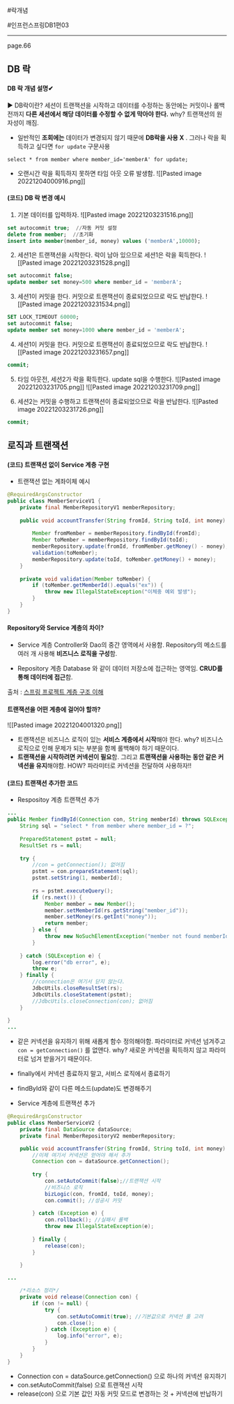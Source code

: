 #락개념

#인프런스프링DB1편03

----
page.66
## DB 락
#### DB 락 개념 설명✔
▶ DB락이란? 
세션이 트랜잭션을 시작하고 데이터를 수정하는 동안에는 커밋이나 롤백 전까지 **다른 세션에서 해당 데이터를 수정할 수 없게 막아야 한다.** why? 트랜잭션의 원자성이 깨짐.

- 일반적인 **조회에는** 데이터가 변경되지 않기 때문에  **DB락을 사용 X** . 그러나 락을 획득하고 싶다면 `for update` 구문사용
```
select * from member where member_id='memberA' for update;
```

- 오랜시간 락을 획득하지 못하면 타임 아웃 오류 발생함.
![[Pasted image 20221204000916.png]]


#### (코드) DB 락 변경 예시
1) 기본 데이터를 입력하자.
![[Pasted image 20221203231516.png]]
```sql
set autocommit true;  //자동 커밋 설정
delete from member;  //초기화
insert into member(member_id, money) values ('memberA',10000);
```

2) 세션1은 트랜잭션을 시작한다. 락이 남아 있으므로 세션1은 락을 획득한다.
![[Pasted image 20221203231528.png]]
```sql
set autocommit false;
update member set money=500 where member_id = 'memberA';
```

3) 세션1이 커밋을 한다. 커밋으로 트랜잭션이 종료되었으므로 락도 반납한다.
![[Pasted image 20221203231534.png]]
```sql
SET LOCK_TIMEOUT 60000;
set autocommit false;
update member set money=1000 where member_id = 'memberA';
```

4) 세션1이 커밋을 한다. 커밋으로 트랜잭션이 종료되었으므로 락도 반납한다.
![[Pasted image 20221203231657.png]]
```sql
commit;
```

5) 타임 아웃전, 세션2가 락을 확득한다. update sql을 수행한다.
![[Pasted image 20221203231705.png]]
![[Pasted image 20221203231709.png]]

6) 세션2는 커밋을 수행하고 트랜잭션이 종료되었으므로 락을 반납한다.
![[Pasted image 20221203231726.png]]
```sql
commit;
```

## 로직과 트랜잭션
#### (코드) 트랜잭션 없이 Service 계층 구현
- 트랜잭션 없는 계좌이체 예시
```java
@RequiredArgsConstructor  
public class MemberServiceV1 {  
    private final MemberRepositoryV1 memberRepository;  
    
    public void accountTransfer(String fromId, String toId, int money) throws SQLException {  
    
        Member fromMember = memberRepository.findById(fromId);  
        Member toMember = memberRepository.findById(toId);  
        memberRepository.update(fromId, fromMember.getMoney() - money);  
        validation(toMember);  
        memberRepository.update(toId, toMember.getMoney() + money);  
    }  
    
    private void validation(Member toMember) {  
        if (toMember.getMemberId().equals("ex")) {  
            throw new IllegalStateException("이체중 예외 발생");  
        }  
    }  
}
```


#### Repository와 Service 계층의 차이?
- Service 계층
Controller와 Dao의 중간 영역에서 사용함.
Repository의 메소드를 여러 개 사용해 **비즈니스 로직을 구성**함.

- Repository 계층
Database 와 같이 데이터 저장소에 접근하는 영역임.
**CRUD를 통해 데이터에 접근**함.

출처 : [스프링 프로젝트 계층 구조 이해](https://blog.naver.com/ghdalswl77/222489613651)


#### 트랜잭션을 어떤 계층에 걸어야 할까?
![[Pasted image 20221204001320.png]]
- 트랜잭션은 비즈니스 로직이 있는 **서비스 계층에서 시작**해야 한다. why? 비즈니스 로직으로 인해 문제가 되는 부분을 함께 롤백해야 하기 때문이다.  
- **트랜잭션을 시작하려면 커넥션이 필요**함. 그리고 **트랜잭션을 사용하는 동안 같은 커넥션을 유지**해야함. HOW? 파라미터로 커넥션을 전달하여 사용하자!!


#### (코드) 트랜잭션 추가한 코드
- Respositoy 계층 트랜잭션 추가
```java
...
public Member findById(Connection con, String memberId) throws SQLException {  
    String sql = "select * from member where member_id = ?";  
  
    PreparedStatement pstmt = null;  
    ResultSet rs = null;  
  
    try {  
	    //con = getConnection(); 없어짐
        pstmt = con.prepareStatement(sql);  
        pstmt.setString(1, memberId);  
  
        rs = pstmt.executeQuery();  
        if (rs.next()) {  
            Member member = new Member();  
            member.setMemberId(rs.getString("member_id"));  
            member.setMoney(rs.getInt("money"));  
            return member;  
        } else {  
            throw new NoSuchElementException("member not found memberId=" + memberId);  
        }  
  
    } catch (SQLException e) {  
        log.error("db error", e);  
        throw e;  
    } finally {  
        //connection은 여기서 닫지 않는다.  
        JdbcUtils.closeResultSet(rs);  
        JdbcUtils.closeStatement(pstmt);  
        //JdbcUtils.closeConnection(con); 없어짐
    }  
  
}
...
```
- 같은 커넥션을 유지하기 위해 새롭게 함수 정의해야함. 파라미터로 커넥션 넘겨주고 `con = getConnection()` 를 없앤다. why? 새로운 커넥션을 획득하지 않고 파라미터로 넘겨 받을거기 때문이다.  
- finally에서 커넥션 종료하지 말고, 서비스 로직에서 종료하기
- findById와 같이 다른 메소드(update)도 변경해주기


- Service 계층에 트랜잭션 추가
```java
@RequiredArgsConstructor  
public class MemberServiceV2 {  
    private final DataSource dataSource;  
    private final MemberRepositoryV2 memberRepository;  

    public void accountTransfer(String fromId, String toId, int money) throws SQLException {  
	    //이제 여기서 커넥션은 얻어야 해서 추가
        Connection con = dataSource.getConnection(); 
         
        try {  
            con.setAutoCommit(false);//트랜잭션 시작  
            //비즈니스 로직  
            bizLogic(con, fromId, toId, money);  
            con.commit(); //성공시 커밋  
            
        } catch (Exception e) {  
            con.rollback(); //실패시 롤백  
            throw new IllegalStateException(e); 
             
        } finally {  
            release(con);  
        }  
  
    }  

...

	/*리소스 정리*/
    private void release(Connection con) {  
        if (con != null) {  
            try {  
                con.setAutoCommit(true); //기본값으로 커넥션 풀 고려  
                con.close();  
            } catch (Exception e) {  
                log.info("error", e);  
            }  
        }  
    }
}
```
- Connection con = dataSource.getConnection() 으로 하나의 커넥션 유지하기
- con.setAutoCommit(false) 으로 트랜잭션 시작
- release(con) 으로 기본 값인 자동 커밋 모드로 변경하는 것 + 커넥션에 반납하기
